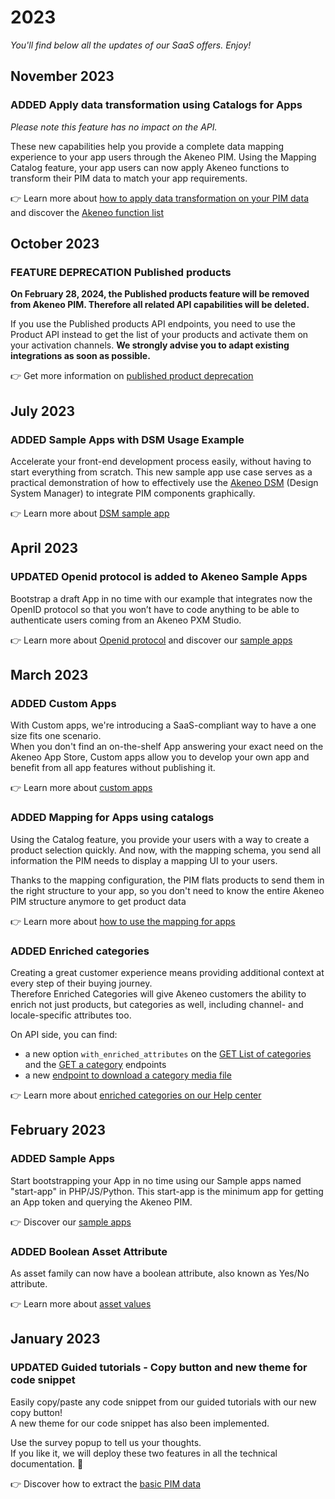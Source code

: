 # 2023

*You'll find below all the updates of our SaaS offers. Enjoy!*

<!--  EXAMPLE | New feature 
### <span class="label label-news label-added">ADDED</span> New feature 

what the feature does? what's the value for API users?

👉 Learn more about [how to ...](/your-link.html) 
-->

<!--  EXAMPLE | New feature with potential impacts on integration using the API 
### <span class="label label-news label-added">ADDED</span> <span class="label label-news label-notice">NOTICE</span> Feature name
**⚠️ This update could have an impact on existing integrations.** 

what the feature does? what's the value for API users? How it could impact existing integrations?

👉 Learn more about [how to ...](/your-link.html) 
-->

<!-- EXAMPLE | Updated feature 
### <span class="label label-news label-updated">UPDATED</span> Feature name

what the feature does? what's the value for API users?

👉 Learn more about [how to ...](/your-link.html) 
-->

<!-- EXAMPLE | Updated feature with potential impacts on integration using the API
### <span class="label label-news label-updated">UPDATED</span> <span class="label label-news label-notice">NOTICE</span> Feature name
**⚠️ This update could have an impact on existing integrations.** 

what the feature does? what's the value for API users? How it could impact existing integrations?

👉 Learn more about [how to ...](/your-link.html)  
-->

<!-- EXAMPLE | Deprecated feature announce
### <span class="label label-news label-deprecated">FEATURE DEPRECATION</span> Feature name
**Deprecation date + details.** 

More info...

👉 Learn more about [how to ...](/your-link.html)  
-->


<!-- BUG FIX EXAMPLE
### <span class="label label-news label-fix">FIX</span> Bug fixes

- bug fix #1
- bug fix #2 
-->

<!-- Months always are title level 2 with ## before -->
## November 2023

### <span class="label label-news label-added">ADDED</span> Apply data transformation using Catalogs for Apps

*Please note this feature has no impact on the API.* 

These new capabilities help you provide a complete data mapping experience to your app users through the Akeneo PIM. 
Using the Mapping Catalog feature, your app users can now apply Akeneo functions to transform their PIM data to match your app requirements.  

👉 Learn more about [how to apply data transformation on your PIM data](https://help.akeneo.com/serenity-connect-your-pim/how-to-configure-catalogs-for-apps#transformation) and discover the [Akeneo function list](https://help.akeneo.com/serenity-connect-your-pim/akeneo-function-list)


## October 2023

### <span class="label label-news label-deprecated">FEATURE DEPRECATION</span> Published products

**On February 28, 2024, the Published products feature will be removed from Akeneo PIM. Therefore all related API capabilities will be deleted.**  

If you use the Published products API endpoints, you need to use the Product API instead to get the list of your products and activate them on your activation channels. **We strongly advise you to adapt existing integrations as soon as possible.**

👉 Get more information on [published product deprecation](https://help.akeneo.com/en_US/serenity-take-the-power-over-your-products/important-update-deprecation-of-the-published-products-feature-from-akeneo-pim) 


## July 2023

### <span class="label label-news label-added">ADDED</span> Sample Apps with DSM Usage Example

Accelerate your front-end development process easily, without having to start everything from scratch.
This new sample app use case serves as a practical demonstration of how to effectively use the [Akeneo DSM](https://dsm.akeneo.com/) (Design System Manager) to integrate PIM components graphically.

👉 Learn more about [DSM sample app](https://github.com/akeneo/sample-apps/tree/main/samples/dsm/akeneo-dsm/)

## April 2023

### <span class="label label-news label-updated">UPDATED</span> Openid protocol is added to Akeneo Sample Apps

Bootstrap a draft App in no time with our example that integrates now the OpenID protocol so that you won’t have to code anything to be able to authenticate users coming from an Akeneo PXM Studio.

👉 Learn more about [Openid protocol](/apps/authentication-and-authorization.html#getting-started-with-openid-connect) and discover our [sample apps](https://github.com/akeneo/sample-apps)

## March 2023

### <span class="label label-news label-added">ADDED</span> Custom Apps

With Custom apps, we're introducing a SaaS-compliant way to have a one size fits one scenario.  
When you don't find an on-the-shelf App answering your exact need on the Akeneo App Store, Custom apps allow you to develop your own app and benefit from all app features without publishing it. 

👉 Learn more about [custom apps](/apps/overview.html#develop-an-app-for-a-custom-need) 


### <span class="label label-news label-added">ADDED</span> Mapping for Apps using catalogs

Using the Catalog feature, you provide your users with a way to create a product selection quickly. 
And now, with the mapping schema, you send all information the PIM needs to display a mapping UI to your users. 

Thanks to the mapping configuration, the PIM flats products to send them in the right structure to your app, 
so you don't need to know the entire Akeneo PIM structure anymore to get product data


👉 Learn more about [how to use the mapping for apps](/apps/catalogs.html#use-the-catalog-product-mapping) 


### <span class="label label-news label-added">ADDED</span> Enriched categories

Creating a great customer experience means providing additional context at every step of their buying journey.  
Therefore Enriched Categories will give Akeneo customers the ability to enrich not just products, but categories as well, including channel- and locale-specific attributes too. 

On API side, you can find:
- a new option `with_enriched_attributes` on the [GET List of categories](/api-reference.html#get_categories) and the [GET a category](/api-reference.html#get_categories__code_) endpoints
- a new [endpoint to download a category media file](/api-reference.html#get_category_media_files__file_path__download) 

👉 Learn more about [enriched categories on our Help center](https://help.akeneo.com/pim/serenity/articles/enrich-your-category.html)


## February 2023

### <span class="label label-news label-added">ADDED</span> Sample Apps

Start bootstrapping your App in no time using our Sample apps named "start-app" in PHP/JS/Python.
This start-app is the minimum app for getting an App token and querying the Akeneo PIM.

👉 Discover our [sample apps](https://github.com/akeneo/sample-apps)

### <span class="label label-news label-added">ADDED</span> Boolean Asset Attribute

As asset family can now have a boolean attribute, also known as Yes/No attribute.

👉 Learn more about [asset values](/concepts/asset-manager.html#focus-on-the-asset-values)


## January 2023

### <span class="label label-news label-updated">UPDATED</span> Guided tutorials - Copy button and new theme for code snippet

Easily copy/paste any code snippet from our guided tutorials with our new copy button!  
A new theme for our code snippet has also been implemented. 

Use the survey popup to tell us your thoughts.  
If you like it, we will deploy these two features in all the technical documentation. 🚀

👉 Discover how to extract the [basic PIM data](/tutorials/how-to-get-your-app-token.html) 
